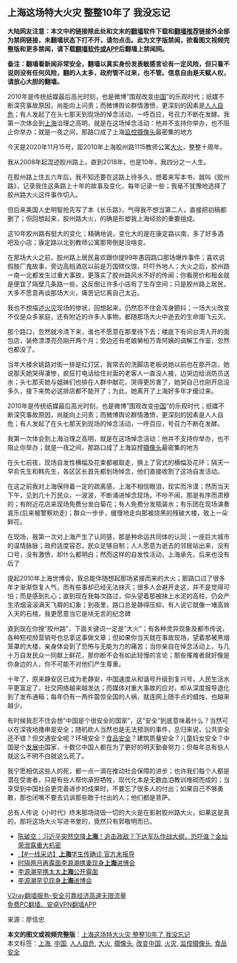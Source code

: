  <h2>上海这场特大火灾 整整10年了 我没忘记</h2> <p class="notice"><b>大陆网友注意：本文中的链接除此处和文末的<a href="https://github.com/bannedbook/fanqiang" >翻墙</a>软件下载和<a href="https://github.com/killgcd/justmysocks/blob/master/README.md">翻墙推荐</a>链接外全部为禁网链接，未翻墙状态下打不开，请勿点击。此为文字版禁闻，欲看图文视频完整版和更多禁闻，请下载<a href="https://github.com/bannedbook/fanqiang">翻墙软件或APP</a>后翻墙上禁闻网。</p><p>备注：翻墙看新闻非常安全，翻墙以真实身份发表敏感言论有一定风险，但只看不说则没有任何风险，翻的人太多，政府管不过来，也不管。信息自由是天赋人权，请放心大胆的翻墙。</b></p>  <div class="entry"> <p id="summary">2010年是传统纸媒最后高光时刻，也是微博”围观改变<span class='wp_keywordlink_affiliate'><a href="https://www.bannedbook.org/" title="中国" target="_blank">中国</a></span>”的乐观时代；纸媒不断深究事故原因，尚能向上问责；而微博舆论群情激愤，更深刻的因素是<a href="https://www.bannedbook.org/bnews/tag/%E4%BA%BA%E4%BA%BA%E8%87%AA%E5%8D%B1/" class="st_tag internal_tag" rel="tag" title="标签 人人自危 下的日志">人人自危</a>；有人发起了在头七那天到现场的悼念活动，一呼百应，号召力不断在发酵。我第一次体会到<a href="https://www.bannedbook.org/bnews/tag/%e4%b8%8a%e6%b5%b7/" class="st_tag internal_tag" rel="tag" title="标签 上海 下的日志">上海</a>治理之高明，就是在这场悼念活动：他并不支持你举办，也不阻止你举办；就是一夜之间，那路口成了上海<a href="https://www.bannedbook.org/bnews/tag/%E7%9B%91%E6%8E%A7%E6%91%84%E5%83%8F%E5%A4%B4/" class="st_tag internal_tag" rel="tag" title="标签 监控摄像头 下的日志">监控摄像头</a>最密集的地方</p> <p id="conimg"></p> <p>今天是2020年11月15号，距2010年上海胶州路1115教师公寓<a href="https://www.bannedbook.org/bnews/tag/%e5%a4%a7%e7%81%ab/" class="st_tag internal_tag" rel="tag" title="标签 大火 下的日志">大火</a>，整整十周年。</p> <p>我从2008年起混迹胶州路上，直到2018年，也是10年，我四分之一人生。</p> <p>在胶州路上住五六年后，我不知还要在这路上待多久，想着来写本书，就叫《胶州路》，记录我住这条路上十年的故事及变化，每年记录一些；我毫不犹豫地选择了胶州路大火这件事作切入。</p> <p>但后来美国人史明智抢先写了本《长乐路》，气得我不想当第二人，直接把初稿都删了；但回想起来，胶州路大火，的确是形塑我上海经验的重要组成。</p> <p>这10年胶州路有挺大的变化；精确地说，变化大的是在康定路以南，多了好多酒吧及小店；康定路以北到教师公寓那带倒是没啥变。</p>  <p>在那场大火之前，胶州路上居民喜欢跟你提99年愚园路口那场爆炸事件；喜欢说假肢厂鬼故事，旁边高档酒店以前是万国殡仪馆，吓吓外地人；大火之后，胶州路一南一北都发生过重大事故，更落实了胶州路风水不好的传闻；你看房价和租金就是便宜了隔壁几条路一些，这反倒让许多小店有了生存空间；只是胶州路上居民，大多不愿意再谈那场大火，痛苦记忆离自己太近。</p> <p>我也不想描述<a href="https://www.bannedbook.org/bnews/tag/%e7%81%ab%e7%81%be/" class="st_tag internal_tag" rel="tag" title="标签 火灾 下的日志">火灾</a>现场的惨状，回想起来，仍然忍不住会浑身颤抖；一场大火改变不仅是众多家庭，还有附近的许多人事物，都随那场大火中逝去的生命烟飞云灭。</p> <p>那个路口，忽然就冷清下来，谁也不愿意在那里待下去；楼底下有间台湾人开的面包店，装修漂漂亮亮刚开两个月；旁边还有老娘舅柏万青阿姨的调解工作室，忽然也都没了。</p> <p>当年大楼余姚路对街一排是红灯区，我常去的洗脚店老板说她以前也在那开店，她说那天她哭得凄惨，疯狂打电话给住对面的老客人一直没人接，边哭边给消防员送水；头七那天她与姐妹们也排在人群中献花，哭得更厉害了，她哭自己也刚开店没多久，接下来势必这排店都不能开了；为此，她离开了上海好多年才缓过来。</p> <p>2010年是传统纸媒最后高光时刻，也是微博”围观改变<a href="https://www.bannedbook.org/bnews/tag/%E4%B8%AD%E5%9B%BD/" class="st_tag internal_tag" rel="tag" title="标签 中国 下的日志">中国</a>”的乐观时代；纸媒不断深究事故原因，尚能向上问责；而微博舆论群情激愤，更深刻的因素是人人自危；有人发起了在头七那天到现场的悼念活动，一呼百应，号召力不断在发酵。</p> <p>我第一次体会到上海治理之高明，就是在这场悼念活动：他并不支持你举办，也不阻止你举办；就是一夜之间，那路口成了上海监控<a href="https://www.bannedbook.org/bnews/tag/%E6%91%84%E5%83%8F%E5%A4%B4/" class="st_tag internal_tag" rel="tag" title="标签 摄像头 下的日志">摄像头</a>最密集的地方</p> <p></p>  <p>在头七前夜，现场自发性横幅及花束都被取走，换上了官式的横幅及花环；隔天一早俞先生和韩先生，各区区长首先都到场悼念，他们直接收割了这场自发活动。</p> <p></p> <p>在这之前我对上海保持着一定的疏离感，上海不相信眼泪，现实而冷漠；然而当天下午，见到几十万民众，一波波，不断涌进悼念现场，不吵不闹，那是有序而肃穆的；有附近花店来现场免费分发白菊花；有人免费分发瓶装水；有乐团在现场演奏哀乐(后来被警察劝走)；群众一步步，缓慢地走向那被烧黑的残破大楼，致上一朵鲜花。</p> <p></p> <p>在现场，我第一次对上海产生了认同感，那是种命运共同体的认同；一座巨大城市的温情脉脉；政府适度容忍，民众足够自制；人人愿意为逝去的邻居站出来，没有口号，没有激愤，却什么都明白；然而这样的自发性活动，上海承先，后来也没有后了</p> <p></p> <p>提起2010年上海世博会，我总能伴随想起那场紧接而来的大火；那路口过了很多年才渐渐恢复人气，而有些事却已经无法抹灭；很多人会避开走这，并不是觉得可怕；而是感到扎心；直到现在我每次路过，仰头望着那被抹上水泥的高柱，仍会产生浓烟滚滚满天飞屑的幻象；到夜里，路口总是静得压抑，有人说它就像一堵高耸入天的石棺，我更愿意当它是块无言的纪念碑</p>  <p></p> <p>直到现在你搜”胶州路”，下面关键词一定是”大火”；有各种灵异现象及都市传说，各种短视频营销号也总拿这事做文章；但如果你当天就在事故现场，望着那被黑烟笼罩的大楼，亲身体会到了恐怖与无能为力的痛苦；当你亲自在悼念活动上，与几十万自发民众一同献上鲜花，那你断不会有如此轻慢的言论；那些罹难者就好像是你身边的人，你不可能不对他们产生尊重。</p> <p>十年了，原来静安区已成为老静安，中国速度从和谐号升级到复兴号，人民生活水平更富足了，社交网络越来越发达；而媒体对重大事故的应对，却从深度报导退化到了发布通稿；每年仍有一两件震惊全国的人祸，就连网上随手点的蜡烛，也越来越少。</p> <p>有时候我忍不住会想”中国是个很安全的国家”，这”安全”到底意味着什么？当然可以在深夜地撸串是安全；随机砍人当然也是无法预测的事件，总归来说，公共安全还不错？但交通安全呢？环境安全？<a href="https://www.bannedbook.org/bnews/tag/%e9%a3%9f%e5%93%81%e5%ae%89%e5%85%a8/" class="st_tag internal_tag" rel="tag" title="标签 食品安全 下的日志">食品安全</a>？建筑质量安全？儿童妇女安全？中国是个<span class='wp_keywordlink'><a href="https://www.bannedbook.org/forum11/topic335.html" title="禁片：发展中出现的问题，只能靠发展解决？" target="_blank">发展中</a></span>国家，十数亿中国人都在为了更好的明天勤奋努力；但每年总有些人就这么不明不白就这么死了。</p> <p>我宁愿相信这些人的死，都一点一滴在推动社会保障的进步；也许我们每个人都是潜在受害者，只是有些人帮你承担牺牲，现代化本是无数血泪教训堆砌而成的；当享受到中国社会更完善进步的成果时，不要忘了很多人的付出；如果自己不够勇敢，那也闭嘴不要去讥讽那些敢于付出的人；他们都是菩萨。</p> <p>总有人传说《小时代》终末那场烧毁一切的大火是在影射胶州路大火，如果这是真的，那将这场大火写进书里的，竟然只有郭敬明而已。</p> <p></p>  <ul class='op-related-articles' title='相关阅读'> <li><a href='https://www.bannedbook.org/bnews/cbnews/20201116/1431946.html' target='_blank'>陈破空：习近平突然空降<b>上海</b>！追击政敌？下达军队作战大纲，恐吓谁？金灿荣泄露重大机密</a></li> <li><a href='https://www.bannedbook.org/bnews/bannedvideo/20201116/1431869.html' target='_blank'>【#一线采访】<b>上海</b>学生传确诊 官方未报导</a></li> <li><a href='https://www.bannedbook.org/bnews/baitai/20201116/1431576.html' target='_blank'>时隔两月再露面李源潮携妻现身<b>上海</b>进博会</a></li> <li><a href='https://www.bannedbook.org/bnews/headline/20201115/1431525.html' target='_blank'>李源潮罕携太太<b>上海</b>公开露面</a></li> <li><a href='https://www.bannedbook.org/bnews/cnnews/20201115/1431206.html' target='_blank'>李源潮罕见现身<b>上海</b>进博会</a></li> </ul> <p class="texttj"> <a href="https://www.bannedbook.org/forum23/topic22702.html" target="_blank">V2ray翻墙服务-安全可靠经济高速无限流量</a><br/> <a href="https://github.com/bannedbook/fanqiang/wiki/%E7%A6%81%E9%97%BB%E7%BD%91%E5%AE%89%E5%8D%93%E7%BF%BB%E5%A2%99%E6%96%B0%E9%97%BBAPP" target="_blank">免费PC翻墙、安卓VPN翻墙APP</a></p><p> 来源：廖信忠 </p><a name='sharetosocial'></a>       <div><b>本文的图文或视频完整版</b>：<a href='https://www.bannedbook.org/bnews/cbnews/20201116/1432048.html'>上海这场特大火灾 整整10年了 我没忘记</a></div>  </div><!--END ENTRY--> <div class="postfooter"> <div>本文标签：<a href="https://www.bannedbook.org/bnews/tag/%e4%b8%8a%e6%b5%b7/" rel="tag">上海</a>, <a href="https://www.bannedbook.org/bnews/tag/%E4%B8%AD%E5%9B%BD/" rel="tag">中国</a>, <a href="https://www.bannedbook.org/bnews/tag/%E4%BA%BA%E4%BA%BA%E8%87%AA%E5%8D%B1/" rel="tag">人人自危</a>, <a href="https://www.bannedbook.org/bnews/tag/%e5%a4%a7%e7%81%ab/" rel="tag">大火</a>, <a href="https://www.bannedbook.org/bnews/tag/%E6%91%84%E5%83%8F%E5%A4%B4/" rel="tag">摄像头</a>, <a href="https://www.bannedbook.org/bnews/tag/%E6%94%B9%E5%8F%98%E4%B8%AD%E5%9B%BD/" rel="tag">改变中国</a>, <a href="https://www.bannedbook.org/bnews/tag/%e7%81%ab%e7%81%be/" rel="tag">火灾</a>, <a href="https://www.bannedbook.org/bnews/tag/%E7%9B%91%E6%8E%A7%E6%91%84%E5%83%8F%E5%A4%B4/" rel="tag">监控摄像头</a>, <a href="https://www.bannedbook.org/bnews/tag/%e9%a3%9f%e5%93%81%e5%ae%89%e5%85%a8/" rel="tag">食品安全</a></div>  </div><!--END POSTFOOTER--> 